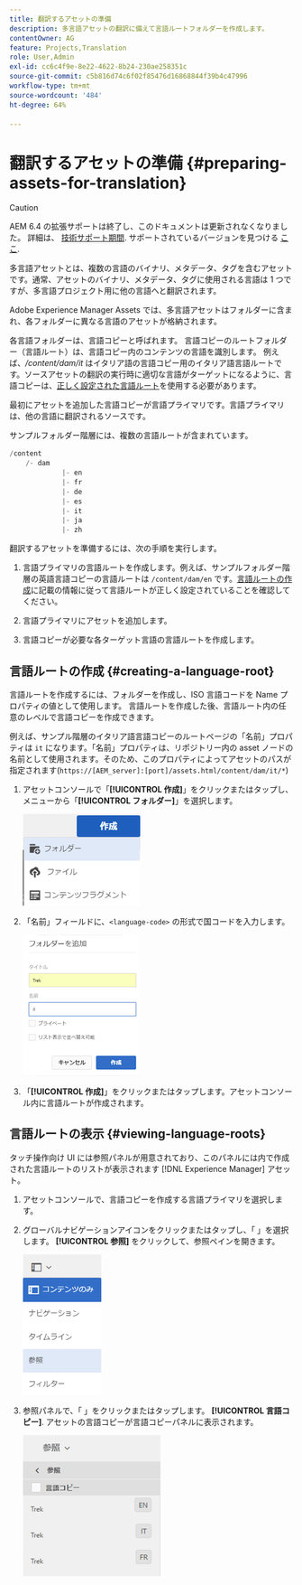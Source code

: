 ```yaml
---
title: 翻訳するアセットの準備
description: 多言語アセットの翻訳に備えて言語ルートフォルダーを作成します。
contentOwner: AG
feature: Projects,Translation
role: User,Admin
exl-id: cc6c4f9e-8e22-4622-8b24-230ae258351c
source-git-commit: c5b816d74c6f02f85476d16868844f39b4c47996
workflow-type: tm+mt
source-wordcount: '484'
ht-degree: 64%

---
```


# 翻訳するアセットの準備 {#preparing-assets-for-translation}

>[!CAUTION]
>
>AEM 6.4 の拡張サポートは終了し、このドキュメントは更新されなくなりました。 詳細は、 [技術サポート期間](https://helpx.adobe.com/jp/support/programs/eol-matrix.html). サポートされているバージョンを見つける [ここ](https://experienceleague.adobe.com/docs/?lang=ja).

多言語アセットとは、複数の言語のバイナリ、メタデータ、タグを含むアセットです。通常、アセットのバイナリ、メタデータ、タグに使用される言語は 1 つですが、多言語プロジェクト用に他の言語へと翻訳されます。

Adobe Experience Manager Assets では、多言語アセットはフォルダーに含まれ、各フォルダーに異なる言語のアセットが格納されます。

各言語フォルダーは、言語コピーと呼ばれます。 言語コピーのルートフォルダー（言語ルート）は、言語コピー内のコンテンツの言語を識別します。 例えば、*/content/dam/it* はイタリア語の言語コピー用のイタリア語言語ルートです。ソースアセットの翻訳の実行時に適切な言語がターゲットになるように、言語コピーは、[正しく設定された言語ルート](preparing-assets-for-translation.md#creating-a-language-root)を使用する必要があります。

最初にアセットを追加した言語コピーが言語プライマリです。言語プライマリは、他の言語に翻訳されるソースです。

サンプルフォルダー階層には、複数の言語ルートが含まれています。

```java
/content
    /- dam
             |- en
             |- fr
             |- de
             |- es
             |- it
             |- ja
             |- zh
```

翻訳するアセットを準備するには、次の手順を実行します。

1. 言語プライマリの言語ルートを作成します。例えば、サンプルフォルダー階層の英語言語コピーの言語ルートは `/content/dam/en` です。[言語ルートの作成](preparing-assets-for-translation.md#creating-a-language-root)に記載の情報に従って言語ルートが正しく設定されていることを確認してください。

1. 言語プライマリにアセットを追加します。
1. 言語コピーが必要な各ターゲット言語の言語ルートを作成します。

## 言語ルートの作成 {#creating-a-language-root}

言語ルートを作成するには、フォルダーを作成し、ISO 言語コードを Name プロパティの値として使用します。 言語ルートを作成した後、言語ルート内の任意のレベルで言語コピーを作成できます。

例えば、サンプル階層のイタリア語言語コピーのルートページの「名前」プロパティは `it` になります。「名前」プロパティは、リポジトリー内の asset ノードの名前として使用されます。そのため、このプロパティによってアセットのパスが指定されます(`https://[AEM_server]:[port]/assets.html/content/dam/it/*`)

1. アセットコンソールで「**[!UICONTROL 作成]**」をクリックまたはタップし、メニューから「**[!UICONTROL フォルダー]**」を選択します。

   ![chlimage_1-120](assets/chlimage_1-120.png)

1. 「名前」フィールドに、`<language-code>` の形式で国コードを入力します。

   ![chlimage_1-121](assets/chlimage_1-121.png)

1. 「**[!UICONTROL 作成]**」をクリックまたはタップします。アセットコンソール内に言語ルートが作成されます。

## 言語ルートの表示 {#viewing-language-roots}

タッチ操作向け UI には参照パネルが用意されており、このパネルには内で作成された言語ルートのリストが表示されます [!DNL Experience Manager] アセット。

1. アセットコンソールで、言語コピーを作成する言語プライマリを選択します。
1. グローバルナビゲーションアイコンをクリックまたはタップし、「 」を選択します。 **[!UICONTROL 参照]** をクリックして、参照ペインを開きます。

   ![chlimage_1-122](assets/chlimage_1-122.png)

1. 参照パネルで、「 」をクリックまたはタップします。 **[!UICONTROL 言語コピー]**. アセットの言語コピーが言語コピーパネルに表示されます。

   ![chlimage_1-123](assets/chlimage_1-123.png)
